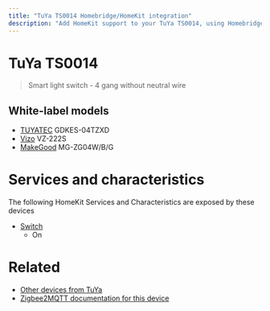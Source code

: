 ```yaml
---
title: "TuYa TS0014 Homebridge/HomeKit integration"
description: "Add HomeKit support to your TuYa TS0014, using Homebridge, Zigbee2MQTT and homebridge-z2m."
---
```

<!---
This file has been GENERATED using src/docgen/docgen.ts
DO NOT EDIT THIS FILE MANUALLY!
-->
# TuYa TS0014
> Smart light switch - 4 gang without neutral wire


## White-label models
* [TUYATEC](../index.md#tuyatec) GDKES-04TZXD
* [Vizo](../index.md#vizo) VZ-222S
* [MakeGood](../index.md#makegood) MG-ZG04W/B/G

# Services and characteristics
The following HomeKit Services and Characteristics are exposed by
these devices

* [Switch](../../switch.md)
  * On


# Related
* [Other devices from TuYa](../index.md#tuya)
* [Zigbee2MQTT documentation for this device](https://www.zigbee2mqtt.io/devices/TS0014.html)